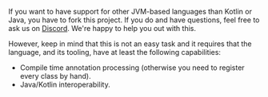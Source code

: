 If you want to have support for other JVM-based languages than Kotlin or Java, you have to fork this project.
If you do and have questions, feel free to ask us on [Discord](https://discord.gg/zpb5Ru7v9x).
We're happy to help you out with this.

However, keep in mind that this is not an easy task and it requires that the language, and its tooling, have at least the following capabilities:

- Compile time annotation processing (otherwise you need to register every class by hand).
- Java/Kotlin interoperability.